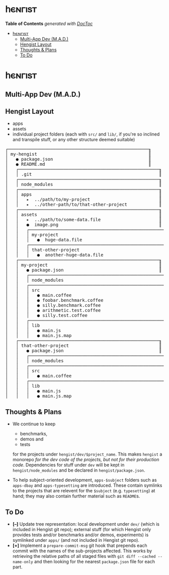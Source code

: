 
# 𐌷𐌴𐌽𐌲𐌹𐍃𐍄

<!-- START doctoc generated TOC please keep comment here to allow auto update -->
<!-- DON'T EDIT THIS SECTION, INSTEAD RE-RUN doctoc TO UPDATE -->
**Table of Contents**  *generated with [DocToc](https://github.com/thlorenz/doctoc)*

- [𐌷𐌴𐌽𐌲𐌹𐍃𐍄](#%F0%90%8C%B7%F0%90%8C%B4%F0%90%8C%BD%F0%90%8C%B2%F0%90%8C%B9%F0%90%8D%83%F0%90%8D%84)
  - [Multi-App Dev (M.A.D.)](#multi-app-dev-mad)
  - [Hengist Layout](#hengist-layout)
  - [Thoughts & Plans](#thoughts--plans)
  - [To Do](#to-do)

<!-- END doctoc generated TOC please keep comment here to allow auto update -->


# 𐌷𐌴𐌽𐌲𐌹𐍃𐍄

## Multi-App Dev (M.A.D.)

## Hengist Layout

* apps
* assets
* individual project folders (each with `src/` and `lib/`, if you're so inclined and transpile stuff, or any
  other structure deemed suitable)

<pre>
┌─────────────────────────────────────────────────────╖
│ my-hengist                                          ║
│   ● package.json                                    ║
│   ● README.md                                       ║
│   ┌─────────────────────────────────────────────────────╖
│   │ .git                                                ║
│   ┌─────────────────────────────────────────────────────╖
│   │ node_modules                                        ║
│   ┌─────────────────────────────────────────────────────╖
│   │ apps                                                ║
│   │   ▸  ../path/to/my-project                          ║
│   │   ▸  ../other-path/to/that-other-project            ║
│   ┌─────────────────────────────────────────────────────╖
│   │ assets                                              ║
│   │   ▸  ../path/to/some-data.file                      ║
│   │   ●  image.png                                      ║
│   │   ┌─────────────────────────────────────────────────────╖
│   │   │ my-project                                          ║
│   │   │   ●  huge-data.file                                 ║
│   │   ┌─────────────────────────────────────────────────────╖
│   │   │ that-other-project                                  ║
│   │   │   ●  another-huge-data.file                         ║
│   ┌─────────────────────────────────────────────────────╖
│   │ my-project                                          ║
│   │   ● package.json                                    ║
│   │   ┌─────────────────────────────────────────────────────╖
│   │   │ node_modules                                        ║
│   │   ┌─────────────────────────────────────────────────────╖
│   │   │ src                                                 ║
│   │   │   ● main.coffee                                     ║
│   │   │   ● foobar.benchmark.coffee                         ║
│   │   │   ● silly.benchmark.coffee                          ║
│   │   │   ● arithmetic.test.coffee                          ║
│   │   │   ● silly.test.coffee                               ║
│   │   ┌─────────────────────────────────────────────────────╖
│   │   │ lib                                                 ║
│   │   │   ● main.js                                         ║
│   │   │   ● main.js.map                                     ║
│   ┌─────────────────────────────────────────────────────╖
│   │ that-other-project                                  ║
│   │   ● package.json                                    ║
│   │   ┌─────────────────────────────────────────────────────╖
│   │   │ node_modules                                        ║
│   │   ┌─────────────────────────────────────────────────────╖
│   │   │ src                                                 ║
│   │   │   ● main.coffee                                     ║
│   │   ┌─────────────────────────────────────────────────────╖
│   │   │ lib                                                 ║
│   │   │   ● main.js                                         ║
│   │   │   ● main.js.map                                     ║
</pre>


## Thoughts & Plans

* We continue to keep

  * benchmarks,
  * demos and
  * tests

  for the projects under `hengist/dev/$project_name`. This makes `hengist` a monorepo *for the dev code of
  the projects, but not for their production code*. Dependencies for stuff under `dev` will be kept in
  `hengist/node_modules` and be declared in `hengist/package.json`.

* To help subject-oriented development, `apps-$subject` folders such as `apps-dbay` and `apps-typesetting`
  are introduced. These contain symlinks to the projects that are relevent for the `$subject` (e.g.
  `typesetting`) at hand; they may also contain further material such as `README`s.


## To Do


* **[–]** Update tree representation: local development under `dev/` (which is included in Hengist git repo);
  external stuff (for which Hengist only provides tests and/or benchmarks and/or demos, experiments) is
  symlinked under `apps/` (and not included in Hengist git repo).
* **[+]** Implement a `prepare-commit-msg` git hook that prepends each commit with the names of the
  sub-projects affected. This works by retrieving the relative paths of all staged files with `git diff
  --cached --name-only` and then looking for the nearest `package.json` file for each part.








